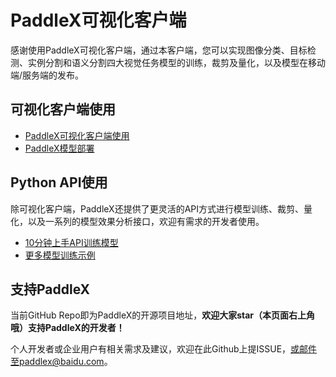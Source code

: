 # PaddleX可视化客户端

感谢使用PaddleX可视化客户端，通过本客户端，您可以实现图像分类、目标检测、实例分割和语义分割四大视觉任务模型的训练，裁剪及量化，以及模型在移动端/服务端的发布。

## 可视化客户端使用

- [PaddleX可视化客户端使用](https://paddlex.readthedocs.io/zh_CN/develop/gui/)
- [PaddleX模型部署](https://paddlex.readthedocs.io/zh_CN/develop/deploy/)

## Python API使用
除可视化客户端，PaddleX还提供了更灵活的API方式进行模型训练、裁剪、量化，以及一系列的模型效果分析接口，欢迎有需求的开发者使用。

- [10分钟上手API训练模型](https://paddlex.readthedocs.io/zh_CN/develop/quick_start.html)
- [更多模型训练示例](https://paddlex.readthedocs.io/zh_CN/develop/train/index.html)

## 支持PaddleX

当前GitHub Repo即为PaddleX的开源项目地址，**欢迎大家star（本页面右上角哦）支持PaddleX的开发者！**

个人开发者或企业用户有相关需求及建议，欢迎在此Github上提ISSUE，或邮件至paddlex@baidu.com。
